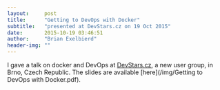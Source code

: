 ```yaml
---
layout:     post
title:      "Getting to DevOps with Docker"
subtitle:   "presented at DevStars.cz on 19 Oct 2015"
date:       2015-10-19 03:46:51
author:     "Brian Exelbierd"
header-img: ""
---
```


I gave a talk on docker and DevOps at [DevStars.cz](devstars.cz), a new user group, in Brno, Czech Republic.  The slides are available [here](/img/Getting to DevOps with Docker.pdf).
